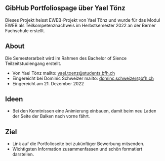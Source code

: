 ## GibHub Portfoliospage über Yael Tönz

Dieses Projekt heisst EWEB-Projekt von Yael Tönz und wurde für das Modul EWEB als Teilkompetenznachweis im Herbstsemester 2022 an der Berner Fachschule erstellt.

## About
Die Semesterarbeit wird im Rahmen des Bachelor of Sience Teilzeitstudiengang erstellt.

- Von Yael Tönz mailto: yael.toenz@students.bfh.ch
- Eingereicht bei Dominic Schweizer mailto: dominc.schweizer@bfh.ch
- Eingereicht am 21. Dezember 2022

## Ideen
-	Bei den Kenntnissen eine Animierung einbauen, damit beim neu Laden der Seite der Balken nach vorne fährt. 

## Ziel
- Link auf die Portfolioseite bei zukünftiger Bewerbung mitsenden.
- Wichtigsten Information zusammenfassen und schön formatiert darstellen.

